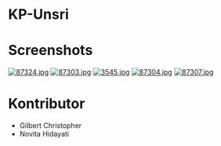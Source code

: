 # KP-Unsri

# Screenshots
[![87324.jpg](https://s7.postimg.org/rtrta1ypn/87324.jpg)](https://postimg.org/image/a3q4p0l4n/) [![87303.jpg](https://s7.postimg.org/9cxej9dmj/87303.jpg)](https://postimg.org/image/dytirlz5j/) [![3545.jpg](https://s7.postimg.org/442dkynd7/3545.jpg)](https://postimg.org/image/tmupxz6x3/) [![87304.jpg](https://s7.postimg.org/7medhmqwr/87304.jpg)](https://postimg.org/image/3q11ln5x3/) [![87307.jpg](https://s7.postimg.org/at8x19yi3/87307.jpg)](https://postimg.org/image/aghiv3g87/)

# Kontributor 
- Gilbert Christopher
- Novita Hidayati
